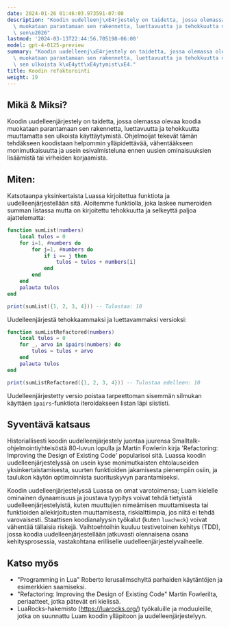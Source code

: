 ```yaml
---
date: 2024-01-26 01:46:03.973591-07:00
description: "Koodin uudelleenj\xE4rjestely on taidetta, jossa olemassa olevaa koodia\
  \ muokataan parantamaan sen rakennetta, luettavuutta ja tehokkuutta muuttamatta\
  \ sen\u2026"
lastmod: '2024-03-13T22:44:56.705198-06:00'
model: gpt-4-0125-preview
summary: "Koodin uudelleenj\xE4rjestely on taidetta, jossa olemassa olevaa koodia\
  \ muokataan parantamaan sen rakennetta, luettavuutta ja tehokkuutta muuttamatta\
  \ sen ulkoista k\xE4ytt\xE4ytymist\xE4."
title: Koodin refaktorointi
weight: 19
---
```


## Mikä & Miksi?
Koodin uudelleenjärjestely on taidetta, jossa olemassa olevaa koodia muokataan parantamaan sen rakennetta, luettavuutta ja tehokkuutta muuttamatta sen ulkoista käyttäytymistä. Ohjelmoijat tekevät tämän tehdäkseen koodistaan helpommin ylläpidettävää, vähentääkseen monimutkaisuutta ja usein esivalmisteluna ennen uusien ominaisuuksien lisäämistä tai virheiden korjaamista.

## Miten:
Katsotaanpa yksinkertaista Luassa kirjoitettua funktiota ja uudelleenjärjestellään sitä. Aloitemme funktiolla, joka laskee numeroiden summan listassa mutta on kirjoitettu tehokkuutta ja selkeyttä paljoa ajattelematta:

```Lua
function sumList(numbers)
    local tulos = 0
    for i=1, #numbers do
        for j=1, #numbers do
            if i == j then
                tulos = tulos + numbers[i]
            end
        end
    end
    palauta tulos
end

print(sumList({1, 2, 3, 4})) -- Tulostaa: 10
```

Uudelleenjärjestä tehokkaammaksi ja luettavammaksi versioksi:
```Lua
function sumListRefactored(numbers)
    local tulos = 0
    for _, arvo in ipairs(numbers) do
        tulos = tulos + arvo
    end
    palauta tulos
end

print(sumListRefactored({1, 2, 3, 4})) -- Tulostaa edelleen: 10
```

Uudelleenjärjestetty versio poistaa tarpeettoman sisemmän silmukan käyttäen `ipairs`-funktiota iteroidakseen listan läpi siististi.

## Syventävä katsaus
Historiallisesti koodin uudelleenjärjestely juontaa juurensa Smalltalk-ohjelmointiyhteisöstä 80-luvun lopulla ja Martin Fowlerin kirja 'Refactoring: Improving the Design of Existing Code' popularisoi sitä. Luassa koodin uudelleenjärjestelyssä on usein kyse monimutkaisten ehtolauseiden yksinkertaistamisesta, suurten funktioiden jakamisesta pienempiin osiin, ja taulukon käytön optimoinnista suorituskyvyn parantamiseksi.

Koodin uudelleenjärjestelyssä Luassa on omat varotoimensa; Luam kielelle ominainen dynaamisuus ja joustava tyypitys voivat tehdä tietyistä uudelleenjärjestelyistä, kuten muuttujien nimeämisen muuttamisesta tai funktioiden allekirjoitusten muuttamisesta, riskialttiimpia, jos niitä ei tehdä varovaisesti. Staattisen koodianalyysin työkalut (kuten `luacheck`) voivat vähentää tällaisia riskejä. Vaihtoehtoihin kuuluu testivetoinen kehitys (TDD), jossa koodia uudelleenjärjestellään jatkuvasti olennaisena osana kehitysprosessia, vastakohtana erilliselle uudelleenjärjestelyvaiheelle.

## Katso myös
- "Programming in Lua" Roberto Ierusalimschyltä parhaiden käytäntöjen ja esimerkkien saamiseksi.
- "Refactoring: Improving the Design of Existing Code" Martin Fowlerilta, periaatteet, jotka pätevät eri kielissä.
- LuaRocks-hakemisto (https://luarocks.org/) työkaluille ja moduuleille, jotka on suunnattu Luam koodin ylläpitoon ja uudelleenjärjestelyyn.
